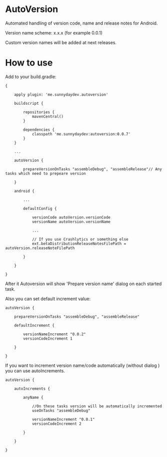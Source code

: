 # AutoVersion
Automated handling of version code, name and release notes for Android.

Version name scheme:
x.x.x (for example 0.0.1)

Custom version names will be added at next releases.

# How to use
Add to your build.gradle:
```
{

    apply plugin: 'me.sunnydaydev.autoversion'
    
    buildscript {

        repositories {
            mavenCentral()
        }

        dependencies {
            classpath 'me.sunnydaydev:autoversion:0.0.7'
        }
    }
    
    ...
    
    autoVersion {
        
        prepareVersionOnTasks "assembleDebug", "assembleRelease"// Any tasks which need to prepeare version
        
    }

    android {

        ...

        defaultConfig {

            versionCode autoVersion.versionCode
            versionName autoVersion.versionName

            ...

            // If you use Crashlytics or something else
            ext.betaDistributionReleaseNotesFilePath = autoVersion.releaseNoteFilePath
            
        }

    }
    
}
```

After it Autoversion will show 'Prepare version name' dialog on each started task.

Also you can set default increment value:
```
autoVersion {
    
    prepareVersionOnTasks "assembleDebug", "assembleRelease"

    defaultIncrement {

        versionNameIncrement "0.0.2"
        versionCodeIncrement 1

    }

}
```

If you want to increment version name/code automatically (without dialog 
) you can use autoIncrements.
```
autoVersion {

    autoIncrements {

        anyName {
        
            //On these tasks version will be automatically incremented
            useOnTasks "assembleDebug"
            
            versionNameIncrement "0.0.1"
            versionCodeIncrement 2

        }

    }

}
```